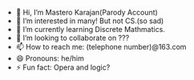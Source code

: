 - 👋 Hi, I’m Mastero Karajan(Parody Account)
- 👀 I’m interested in many! But not CS.(so sad)
- 🌱 I’m currently learning Discrete Mathmatics.
- 💞️ I’m looking to collaborate on ???
- 📫 How to reach me: (telephone number)@163.com
- 😄 Pronouns: he/him
- ⚡ Fun fact: Opera and logic?

<!---
SirHumphrey1908/SirHumphrey1908 is a ✨ special ✨ repository because its `README.md` (this file) appears on your GitHub profile.
You can click the Preview link to take a look at your changes.
--->
